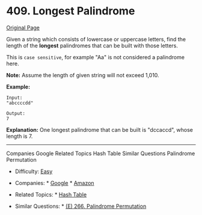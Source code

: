 # 409. Longest Palindrome

[Original Page](https://leetcode.com/problems/longest-palindrome/description/)

Given a string which consists of lowercase or uppercase letters, find the length of the **longest** palindromes that can be built with those letters.

This is `case sensitive`, for example "Aa" is not considered a palindrome here.

**Note:** 
Assume the length of given string will not exceed 1,010.

**Example:** 
```
Input:
"abccccdd"

Output:
7
```

**Explanation:**
One longest palindrome that can be built is "dccaccd", whose length is 7.

---

Companies 
Google
Related Topics 
Hash Table
Similar Questions 
Palindrome Permutation

* Difficulty: [Easy](https://leetcode.com/problemset/all/?difficulty=Easy)
* Companies: * [Google](https://leetcode.com/company/google/)  * [Amazon](https://leetcode.com/company/amazon/)
* Related Topics: * [Hash Table](https://leetcode.com/tag/hash-table/)

   
* Similar Questions: * [(E) 266. Palindrome Permutation](https://leetcode.com/problems/palindrome-permutation/description/)
